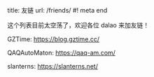 title: 友链
url: /friends/
#! meta end

这个列表目前太空荡了，欢迎各位 dalao 来加友链！

GZTime: https://blog.gztime.cc/

QAQAutoMaton: https://qaq-am.com/

slanterns: https://slanterns.net/